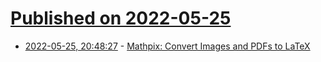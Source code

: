 # [Published on 2022-05-25](index.md)

* [2022-05-25, 20:48:27](https://news.ycombinator.com/item?id=31510341) - [Mathpix: Convert Images and PDFs to LaTeX](https://mathpix.com/)
